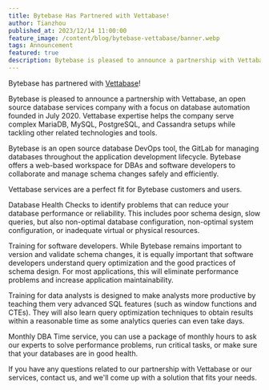 ```yaml
---
title: Bytebase Has Partnered with Vettabase!
author: Tianzhou
published_at: 2023/12/14 11:00:00
feature_image: /content/blog/bytebase-vettabase/banner.webp
tags: Announcement
featured: true
description: Bytebase is pleased to announce a partnership with Vettabase, an open source database services company with a focus on database automation.
---
```


Bytebase has partnered with [Vettabase](https://vettabase.com/)!

Bytebase is pleased to announce a partnership with Vettabase, an open source database services company with a focus on database automation founded in July 2020. Vettabase expertise helps the company serve complex MariaDB, MySQL, PostgreSQL, and Cassandra setups while tackling other related technologies and tools.

Bytebase is an open source database DevOps tool, the GitLab for managing databases throughout the application development lifecycle. Bytebase offers a web-based workspace for DBAs and software developers to collaborate and manage schema changes safely and efficiently.

Vettabase services are a perfect fit for Bytebase customers and users.

Database Health Checks to identify problems that can reduce your database performance or reliability. This includes poor schema design, slow queries, but also non-optimal database configuration, non-optimal system configuration, or inadequate virtual or physical resources.

Training for software developers. While Bytebase remains important to version and validate schema changes, it is equally important that software developers understand query optimization and the good practices of schema design. For most applications, this will eliminate performance problems and increase application maintainability.

Training for data analysts is designed to make analysts more productive by teaching them very advanced SQL features (such as window functions and CTEs). They will also learn query optimization techniques to obtain results within a reasonable time as some analytics queries can even take days.

Monthly DBA Time service, you can use a package of monthly hours to ask our experts to solve performance problems, run critical tasks, or make sure that your databases are in good health.

If you have any questions related to our partnership with Vettabase or our services, contact us, and we'll come up with a solution that fits your needs.